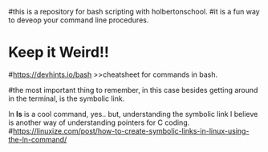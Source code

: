 #this is a repository for bash scripting with holbertonschool.
#it is a fun way to deveop your command line procedures.
# Keep it Weird!!
#https://devhints.io/bash >>cheatsheet for commands in bash.

#the most important thing to remember, in this case besides getting around in the terminal, is the symbolic link.

ln __ls__ is a cool command, yes.. but, understanding the symbolic link I believe is another way of understanding pointers for C coding.
#https://linuxize.com/post/how-to-create-symbolic-links-in-linux-using-the-ln-command/

